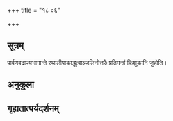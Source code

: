 +++
title = "१८ ०६"

+++
## सूत्रम्
पार्वणवदाज्यभागान्ते स्थालीपाकाद्धुत्वाञ्जलिनोत्तरैः प्रतिमन्त्रं किशुकानि जुहोति।
## अनुकूला

## गृह्यतात्पर्यदर्शनम्

